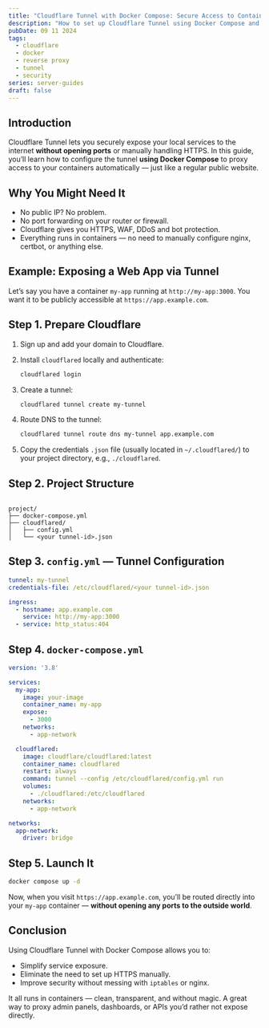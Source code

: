```yaml
---
title: "Cloudflare Tunnel with Docker Compose: Secure Access to Containers Without Open Ports"
description: "How to set up Cloudflare Tunnel using Docker Compose and securely expose your containers over HTTPS without port forwarding."
pubDate: 09 11 2024
tags:
  - cloudflare
  - docker
  - reverse proxy
  - tunnel
  - security
series: server-guides
draft: false
---
```


## Introduction

Cloudflare Tunnel lets you securely expose your local services to the internet **without opening ports** or manually handling HTTPS. In this guide, you’ll learn how to configure the tunnel **using Docker Compose** to proxy access to your containers automatically — just like a regular public website.

## Why You Might Need It

- No public IP? No problem.
- No port forwarding on your router or firewall.
- Cloudflare gives you HTTPS, WAF, DDoS and bot protection.
- Everything runs in containers — no need to manually configure nginx, certbot, or anything else.

## Example: Exposing a Web App via Tunnel

Let’s say you have a container `my-app` running at `http://my-app:3000`. You want it to be publicly accessible at `https://app.example.com`.

## Step 1. Prepare Cloudflare

1. Sign up and add your domain to Cloudflare.
2. Install `cloudflared` locally and authenticate:

    ```bash
    cloudflared login
    ```

3. Create a tunnel:

    ```bash
    cloudflared tunnel create my-tunnel
    ```

4. Route DNS to the tunnel:

    ```bash
    cloudflared tunnel route dns my-tunnel app.example.com
    ```

5. Copy the credentials `.json` file (usually located in `~/.cloudflared/`) to your project directory, e.g., `./cloudflared`.

## Step 2. Project Structure

````

project/
├── docker-compose.yml
├── cloudflared/
│   ├── config.yml
│   └── <your tunnel-id>.json

````

## Step 3. `config.yml` — Tunnel Configuration

```yaml
tunnel: my-tunnel
credentials-file: /etc/cloudflared/<your tunnel-id>.json

ingress:
  - hostname: app.example.com
    service: http://my-app:3000
  - service: http_status:404
````

## Step 4. `docker-compose.yml`

```yaml
version: '3.8'

services:
  my-app:
    image: your-image
    container_name: my-app
    expose:
      - 3000
    networks:
      - app-network

  cloudflared:
    image: cloudflare/cloudflared:latest
    container_name: cloudflared
    restart: always
    command: tunnel --config /etc/cloudflared/config.yml run
    volumes:
      - ./cloudflared:/etc/cloudflared
    networks:
      - app-network

networks:
  app-network:
    driver: bridge
```

## Step 5. Launch It

```bash
docker compose up -d
```

Now, when you visit `https://app.example.com`, you’ll be routed directly into your `my-app` container — **without opening any ports to the outside world**.

## Conclusion

Using Cloudflare Tunnel with Docker Compose allows you to:

* Simplify service exposure.
* Eliminate the need to set up HTTPS manually.
* Improve security without messing with `iptables` or nginx.

It all runs in containers — clean, transparent, and without magic. A great way to proxy admin panels, dashboards, or APIs you’d rather not expose directly.
